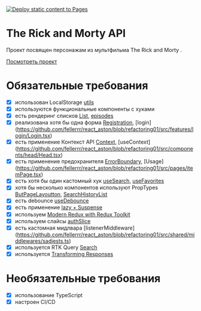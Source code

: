 [![Deploy static content to Pages](https://github.com/fellerrr/react_aston/actions/workflows/deploy.yml/badge.svg?branch=main&event=push)](https://github.com/fellerrr/react_aston/actions/workflows/deploy.yml)

# The Rick and Morty API

Проект посвящен персонажам из мультфильма The Rick and Morty .

[Посмотреть проект](https://fellerrr.github.io/react_aston/)


# Обязательные требования
- [x] использован LocalStorage [utils](https://github.com/fellerrr/react_aston/blob/main/src/utils/dataHandler.ts)
- [x] используются функциональные компоненты с хуками
- [x] есть рендеринг списков [List](https://github.com/fellerrr/react_aston/blob/main/src/components/list/List.tsx), [episodes](https://github.com/fellerrr/react_aston/blob/refactoring01/src/pages/itemPage.tsx)
- [x] реализована хотя бы одна форма [Registration](https://github.com/fellerrr/react_aston/blob/refactoring01/src/features/registration/Registration.tsx), [login] (https://github.com/fellerrr/react_aston/blob/refactoring01/src/features/login/Login.tsx)
- [x] есть применение Контекст API [Context](https://github.com/fellerrr/react_aston/blob/refactoring01/src/contexts/ThemeContext.ts), [useContext] (https://github.com/fellerrr/react_aston/blob/refactoring01/src/components/head/Head.tsx)
- [x] есть применение предохранителя [ErrorBoundary](https://github.com/fellerrr/react_aston/blob/refactoring01/src/shared/components/ErrorBoundary.tsx), [Usage] (https://github.com/fellerrr/react_aston/blob/refactoring01/src/pages/itemPage.tsx)
- [x] есть хотя бы один кастомный хук [useSearch](https://github.com/fellerrr/react_aston/blob/refactoring01/src/features/search/hooks/useSearch.ts), [useFavorites](https://github.com/fellerrr/react_aston/blob/refactoring01/src/hooks/useFavorites.ts)
- [x] хотя бы несколько компонентов используют PropTypes [ButPageLayoutton](https://github.com/fellerrr/react_aston/blob/refactoring01/src/components/page-layout/PageLayout.tsx), [SearchHistoryList](https://github.com/fellerrr/react_aston/blob/refactoring01/src/components/search-history-list/SearchHistoryList.tsx)
- [x] есть debounce [useDebounce](https://github.com/fellerrr/react_aston/blob/refactoring01/src/features/search/hooks/useDebounce.ts)
- [x] есть применение [lazy + Suspense](https://github.com/fellerrr/react_aston/blob/refactoring01/src/App.tsx)
- [x] используем [Modern Redux with Redux Toolkit](https://github.com/fellerrr/react_aston/blob/refactoring01/src/store/store.ts)
- [x] используем слайсы [authSlice](https://github.com/fellerrr/react_aston/blob/refactoring01/src/store/authSlice.ts)
- [x] есть кастомная мидлвара [listenerMiddleware] (https://github.com/fellerrr/react_aston/blob/refactoring01/src/shared/middlewares/sadjests.ts)
- [x] используется RTK Query [Search](https://github.com/fellerrr/react_aston/blob/refactoring01/src/store/query.ts)
- [x] используется [Transforming Responses](https://github.com/fellerrr/react_aston/blob/refactoring01/src/store/query.ts)
# Необязательные требования
- [x] использование TypeScript
- [x] настроен CI/CD